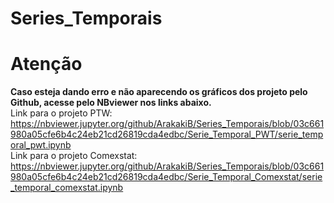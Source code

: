 # Series_Temporais

# Atenção
**Caso esteja dando erro e não aparecendo os gráficos dos projeto pelo Github, acesse pelo NBviewer nos links abaixo.**  
Link para o projeto PTW: https://nbviewer.jupyter.org/github/ArakakiB/Series_Temporais/blob/03c661980a05cfe6b4c24eb21cd26819cda4edbc/Serie_Temporal_PWT/serie_temporal_pwt.ipynb  
Link para o projeto Comexstat: https://nbviewer.jupyter.org/github/ArakakiB/Series_Temporais/blob/03c661980a05cfe6b4c24eb21cd26819cda4edbc/Serie_Temporal_Comexstat/serie_temporal_comexstat.ipynb
